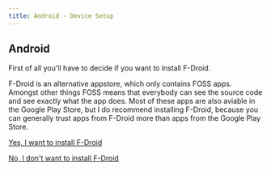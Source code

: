 ```yaml
---
title: Android - Device Setup
---
```

## Android

First of all you'll have to decide if you want to install F-Droid.

F-Droid is an alternative appstore, which only contains FOSS apps.
Amongst other things FOSS means that everybody can see the source code and see exactly what the app does.
Most of these apps are also aviable in the Google Play Store, but I do recommend installing F-Droid, because you can generally trust apps from F-Droid more than apps from the Google Play Store.

[Yes, I want to install F-Droid](android-fdroid.html)

[No, I don't want to install F-Droid](android-playstore.html)
